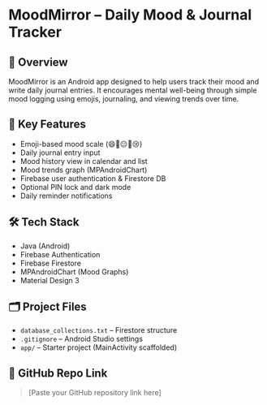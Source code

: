 # MoodMirror – Daily Mood & Journal Tracker

## 📘 Overview
MoodMirror is an Android app designed to help users track their mood and write daily journal entries. It encourages mental well-being through simple mood logging using emojis, journaling, and viewing trends over time.

## 🚀 Key Features
- Emoji-based mood scale (😄🙂😐🙁😢)
- Daily journal entry input
- Mood history view in calendar and list
- Mood trends graph (MPAndroidChart)
- Firebase user authentication & Firestore DB
- Optional PIN lock and dark mode
- Daily reminder notifications

## 🛠 Tech Stack
- Java (Android)
- Firebase Authentication
- Firebase Firestore
- MPAndroidChart (Mood Graphs)
- Material Design 3

## 🗂 Project Files
- `database_collections.txt` – Firestore structure
- `.gitignore` – Android Studio settings
- `app/` – Starter project (MainActivity scaffolded)

## 📎 GitHub Repo Link
> [Paste your GitHub repository link here]
